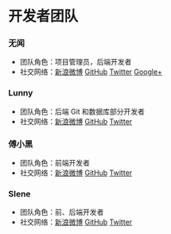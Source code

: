 # 开发者团队

### 无闻

- 团队角色：项目管理员，后端开发者
- 社交网络：[新浪微博](http://weibo.com/Obahua) [GitHub](https://github.com/Unknwon) [Twitter](https://twitter.com/joe2010xtmf) [Google+](https://plus.google.com/u/0/+JiahuaChen)

### Lunny

- 团队角色：后端 Git 和数据库部分开发者
- 社交网络：[新浪微博](http://weibo.com/xiaolunwen) [GitHub](https://github.com/lunny) [Twitter](https://twitter.com/lunny)

### 傅小黑

- 团队角色：前端开发者
- 社交网络：[新浪微博](http://weibo.com/fuxiaohei) [GitHub](https://github.com/fuxiaohei) [Twitter](https://twitter.com/fuxiaohei)


### Slene

- 团队角色：前、后端开发者
- 社交网络：[新浪微博](http://weibo.com/slene) [GitHub](https://github.com/slene) [Twitter](https://twitter.com/slene)